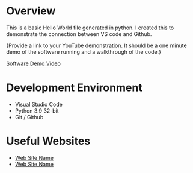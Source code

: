# Overview

This is a basic Hello World file generated in python. I created this to demonstrate the connection between VS code and Github. 


{Provide a link to your YouTube demonstration.  It should be a one minute demo of the software running and a walkthrough of the code.}

[Software Demo Video](http://youtube.link.goes.here)

# Development Environment

* Visual Studio Code
* Python 3.9 32-bit
* Git / Github

# Useful Websites


* [Web Site Name](http://url.link.goes.here)
* [Web Site Name](http://url.link.goes.here)
